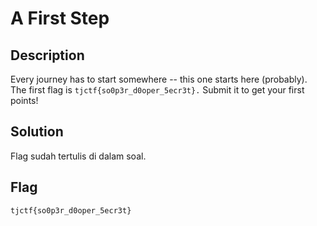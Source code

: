 # A First Step 

## Description

Every journey has to start somewhere -- this one starts here (probably). \
The first flag is ```tjctf{so0p3r_d0oper_5ecr3t}.``` Submit it to get your first points!

## Solution

Flag sudah tertulis di dalam soal.

## Flag

```
tjctf{so0p3r_d0oper_5ecr3t}
```
